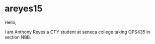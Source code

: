 # areyes15

Hello, 

I am Anthony Reyes a CTY student at seneca college taking OPS435 in section NBB. 
